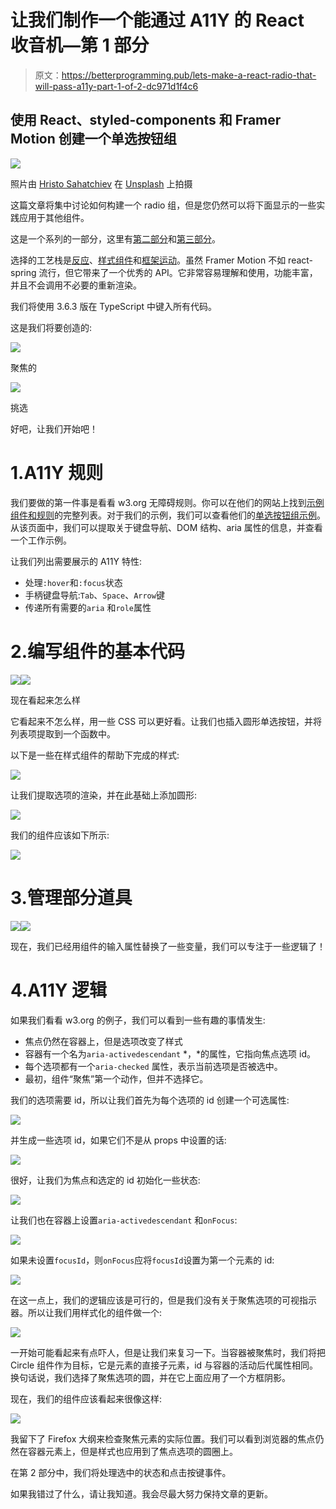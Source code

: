 # 让我们制作一个能通过 A11Y 的 React 收音机—第 1 部分

> 原文：<https://betterprogramming.pub/lets-make-a-react-radio-that-will-pass-a11y-part-1-of-2-dc971d1f4c6>

## 使用 React、styled-components 和 Framer Motion 创建一个单选按钮组

![](img/159aa80137915629dc8e24fd63b7d5f2.png)

照片由 [Hristo Sahatchiev](https://unsplash.com/@hrsahatchiev?utm_source=unsplash&utm_medium=referral&utm_content=creditCopyText) 在 [Unsplash](https://unsplash.com/s/photos/bulgaria?utm_source=unsplash&utm_medium=referral&utm_content=creditCopyText) 上拍摄

这篇文章将集中讨论如何构建一个 radio 组，但是您仍然可以将下面显示的一些实践应用于其他组件。

这是一个系列的一部分，这里有[第二部分](https://medium.com/better-programming/lets-make-a-react-radio-that-will-pass-a11y-part-2-932ac911a3e2)和[第三部分](https://medium.com/@kristiyan.serafimov/c77105a94a9a)。

选择的工艺栈是[反应](https://reactjs.org/)、[样式组件](https://www.styled-components.com/)和[框架运动](https://www.framer.com/motion/)。虽然 Framer Motion 不如 react-spring 流行，但它带来了一个优秀的 API。它非常容易理解和使用，功能丰富，并且不会调用不必要的重新渲染。

我们将使用 3.6.3 版在 TypeScript 中键入所有代码。

这是我们将要创造的:

![](img/cc3b41f17640e1e30dd41b515fb9c5e7.png)

聚焦的

![](img/31167fcb11d8bbeca1e6fd66178d5dd1.png)

挑选

好吧，让我们开始吧！

# 1.A11Y 规则

我们要做的第一件事是看看 w3.org 无障碍规则。你可以在他们的网站上找到[示例组件和规则](https://www.w3.org/TR/wai-aria-practices-1.2/)的完整列表。对于我们的示例，我们可以查看他们的[单选按钮组示例](https://www.w3.org/TR/wai-aria-practices-1.2/examples/radio/radio-2/radio-2.html)。从该页面中，我们可以提取关于键盘导航、DOM 结构、aria 属性的信息，并查看一个工作示例。

让我们列出需要展示的 A11Y 特性:

*   处理`:hover`和`:focus`状态
*   手柄键盘导航:`Tab`、`Space`、`Arrow`键
*   传递所有需要的`aria` 和`role`属性

# 2.编写组件的基本代码

![](img/730a50e5960ad0a481014f9e041d1d51.png)![](img/0be581e1f86cd2067244aa5ea081f720.png)

现在看起来怎么样

它看起来不怎么样，用一些 CSS 可以更好看。让我们也插入圆形单选按钮，并将列表项提取到一个函数中。

以下是一些在样式组件的帮助下完成的样式:

![](img/937f6bbe78469cdf7a70b6397746a411.png)

让我们提取选项的渲染，并在此基础上添加圆形:

![](img/7964f206078d096b8610e4cbbb8ea40a.png)

我们的组件应该如下所示:

![](img/0169d2006223639d86557c3e5bb12b6e.png)

# 3.管理部分道具

![](img/54240212e2df8569fffaf718e3747610.png)![](img/2bf488c19683bae771ff9d4d8bd68fe5.png)

现在，我们已经用组件的输入属性替换了一些变量，我们可以专注于一些逻辑了！

# 4.A11Y 逻辑

如果我们看看 w3.org 的例子，我们可以看到一些有趣的事情发生:

*   焦点仍然在容器上，但是选项改变了样式
*   容器有一个名为`aria-activedescendant` *，*的属性，它指向焦点选项 id。
*   每个选项都有一个`aria-checked` 属性，表示当前选项是否被选中。
*   最初，组件“聚焦”第一个动作，但并不选择它。

我们的选项需要 id，所以让我们首先为每个选项的 id 创建一个可选属性:

![](img/f09445bcebdc63b4dd8be46c19b03511.png)

并生成一些选项 id，如果它们不是从 props 中设置的话:

![](img/40e42855688d2d43c86d312e68737f10.png)

很好，让我们为焦点和选定的 id 初始化一些状态:

![](img/f7e12880056d3bd2f0db775e5612e73f.png)

让我们也在容器上设置`aria-activedescendant` 和`onFocus`:

![](img/38830291afcdb244e3b7f938442fbf9f.png)

如果未设置`focusId`，则`onFocus`应将`focusId`设置为第一个元素的 id:

![](img/be2e87a857dcf9a84b073280823b643f.png)

在这一点上，我们的逻辑应该是可行的，但是我们没有关于聚焦选项的可视指示器。所以让我们用样式化的组件做一个:

![](img/929a8a43d66d70e9912f286a2b4ba8e1.png)

一开始可能看起来有点吓人，但是让我们来复习一下。当容器被聚焦时，我们将把 Circle 组件作为目标，它是元素的直接子元素，id 与容器的活动后代属性相同。换句话说，我们选择了聚焦选项的圆，并在它上面应用了一个方框阴影。

现在，我们的组件应该看起来很像这样:

![](img/6ce60533a4ed713c54b641c73ee3bacf.png)

我留下了 Firefox 大纲来检查聚焦元素的实际位置。我们可以看到浏览器的焦点仍然在容器元素上，但是样式也应用到了焦点选项的圆圈上。

在第 2 部分中，我们将处理选中的状态和点击按键事件。

如果我错过了什么，请让我知道。我会尽最大努力保持文章的更新。